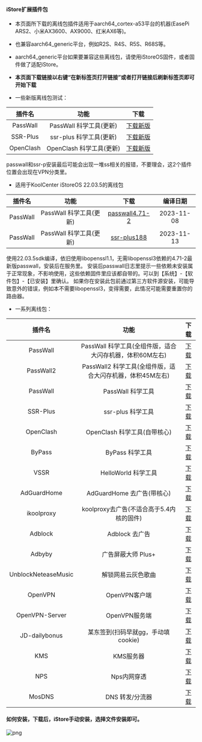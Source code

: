 #### iStore扩展插件包

* 本页面所下载的离线包插件适用于aarch64_cortex-a53平台的机器(EasePi ARS2、小米AX3600、AX9000、红米AX6等)。

* 也兼容aarch64_generic平台，例如R2S、R4S、R5S、R68S等。

* aarch64_generic平台如果要兼容这些离线包，请使用iStoreOS固件，或者固件做了适配iStore。

*  **本页面下载链接以右键“在新标签页打开链接”或者打开链接后刷新标签页即可开始下载**

* 一些新版离线包测试：

|插件名|功能|下载|
| :----: | :----: | :----: |
| PassWall | PassWall 科学工具(更新) | [下载新版](./all/PassWall_a53_update.run?raw=true) |
| SSR-Plus | ssr-plus 科学工具(更新) | [下载新版](./all/SSR-Plus_a53_update.run?raw=true) |
| OpenClash | OpenClash 科学工具(更新) | [下载新版](./all/OpenClash_a53_update.run?raw=true) |

passwall和ssr-p安装最后可能会出现一堆ss相关的报错，不要理会，这2个插件位置会出现在VPN分类里。

* 适用于KoolCenter iStoreOS 22.03.5的离线包

|插件名|功能|下载|编译日期|
| :----: | :----: | :----: | :----: |
| PassWall | PassWall 科学工具(更新) | [passwall4.71-2](./all/PassWall4.71-2_a53_all_sdk_22.03.5.run?raw=true) |2023-11-08|
| PassWall | PassWall 科学工具(更新) | [ssr-plus188](./all/SSR-Plus_188_a53_all_sdk22.03.5.run?raw=true) |2023-11-13|

使用22.03.5sdk编译，依旧使用libopenssl1.1，无需libopenssl3依赖的4.71-2最新版passwall，安装后在服务里。
安装后passwall日志里提示一些依赖未安装属于正常现象，不影响使用，这些依赖固件里应该都自带的。可以到【系统】-【软件包】-【已安装】里确认。
如果你在安装此包前通过第三方软件源安装，可能导致意外的错误，例如本不需要libopenssl3，变得需要，此情况可能需要重置你的路由器。

* 一系列离线包：

|插件名|功能|下载|
| :----: | :----: | :----: |
| PassWall | PassWall 科学工具(全组件版，适合大闪存机器，体积60M左右) | [下载](./all/PassWall_a53_all.run?raw=true) |
| PassWall2 | PassWall2 科学工具(全组件版，适合大闪存机器，体积45M左右) | [下载](./all/PassWall2_a53_all.run?raw=true) |
| PassWall | PassWall 科学工具 | [下载](./all/PassWall_a53.run?raw=true) |
| SSR-Plus | ssr-plus 科学工具 | [下载](./all/SSR-Plus_a53.run?raw=true) |
| OpenClash | OpenClash 科学工具(自带核心) | [下载](./all/OpenClash+Kernel_a53.run?raw=true) |
| ByPass | ByPass 科学工具 | [下载](./all/ByPass_a53.run?raw=true) |
| VSSR | HelloWorld 科学工具 | [下载](./all/VSSR_a53.run?raw=true) |
| AdGuardHome | AdGuardHome 去广告(带核心) | [下载](./all/AdGuardHome_a53.run?raw=true) |
| ikoolproxy | koolproxy去广告(不适合高于5.4内核的固件) | [下载](./all/ikoolproxy_a53.run?raw=true) |
| Adblock | Adblock 去广告 | [下载](./all/adblock.run?raw=true) |
| Adbyby | 广告屏蔽大师 Plus+ | [下载](./all/adbyby_a53.run?raw=true) |
| UnblockNeteaseMusic | 解锁网易云灰色歌曲 | [下载](./all/UnblockNeteaseMusic_a53.run?raw=true) |
| OpenVPN | OpenVPN客户端 | [下载](./all/OpenVPN_20211018.run?raw=true) |
| OpenVPN-Server | OpenVPN服务端 | [下载](./all/OpenVPN-Server_a53.run?raw=true) |
| JD-dailybonus | 某东签到(扫码早就gg，手动填cookie) | [下载](./all/JD-dailybonus_20211105.run?raw=true) |
| KMS | KMS服务器 | [下载](./all/KMS_a53.run?raw=true) |
| NPS | Nps内网穿透 | [下载](./all/NPS_a53.run?raw=true) |
| MosDNS | DNS 转发/分流器 | [下载](./all/MosDNS-New_a53.run?raw=true) |

#### 如何安装，下载后，iStore手动安装，选择文件安装即可。

![png](https://cdn.jsdelivr.net/gh/AUK9527/Are-u-ok@master/apps/install.png)

